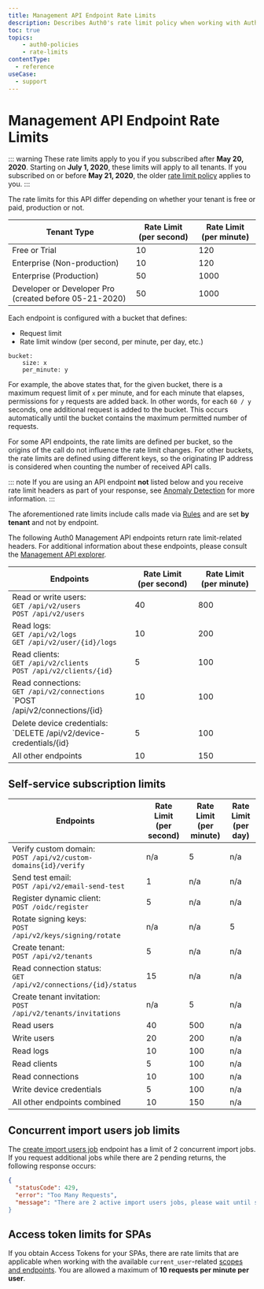 ```yaml
---
title: Management API Endpoint Rate Limits
description: Describes Auth0's rate limit policy when working with Auth0 Management API endpoints.
toc: true
topics:
    - auth0-policies
    - rate-limits
contentType:
  - reference
useCase:
  - support
---
```

# Management API Endpoint Rate Limits

::: warning
These rate limits apply to you if you subscribed after **May 20, 2020**. Starting on **July 1, 2020**, these limits will apply to all tenants. If you subscribed on or before **May 21, 2020**, the older [rate limit policy](/policies/legacy-rate-limits) applies to you.
:::

The rate limits for this API differ depending on whether your tenant is free or paid, production or not.

| Tenant Type | Rate Limit (per second) | Rate Limit (per minute) |
| - | - | - |
| Free or Trial | 10 | 120 |
| Enterprise (Non-production) | 10 | 120 |
| Enterprise (Production) | 50 | 1000 |
| Developer or Developer Pro (created before 05-21-2020) | 50 | 1000 |

Each endpoint is configured with a bucket that defines:

-  Request limit
-  Rate limit window (per second, per minute, per day, etc.)

```text
bucket:
    size: x
    per_minute: y
```

For example, the above states that, for the given bucket, there is a maximum request limit of `x` per minute, and for each minute that elapses, permissions for `y` requests are added back. In other words, for each `60 / y` seconds, one additional request is added to the bucket. This occurs automatically until the bucket contains the maximum permitted number of requests.

For some API endpoints, the rate limits are defined per bucket, so the origins of the call do not influence the rate limit changes. For other buckets, the rate limits are defined using different keys, so the originating IP address is considered when counting the number of received API calls.

::: note
If you are using an API endpoint **not** listed below and you receive rate limit headers as part of your response, see [Anomaly Detection](/anomaly-detection) for more information.
:::

The aforementioned rate limits include calls made via [Rules](/rules) and are set **by tenant** and not by endpoint.

The following Auth0 Management API endpoints return rate limit-related headers. For additional information about these endpoints, please consult the [Management API explorer](/api/management/v2).

| Endpoints | Rate Limit (per second) | Rate Limit (per minute) |
| - | - | - |
| Read or write users: <br> `GET /api/v2/users` <br> `POST /api/v2/users` | 40 | 800 |
| Read logs: <br> `GET /api/v2/logs` <br> `GET /api/v2/user/{id}/logs` | 10 | 200 |
| Read clients: <br> `GET /api/v2/clients` <br> `POST /api/v2/clients/{id}` | 5 | 100 |
| Read connections: <br> `GET /api/v2/connections` <br> `POST /api/v2/connections/{id} | 10 | 100 |
| Delete device credentials: <br> `DELETE /api/v2/device-credentials/{id} | 5 | 100 |
| All other endpoints | 10 | 150 |

## Self-service subscription limits

| Endpoints | Rate Limit (per second) | Rate Limit (per minute) | Rate Limit (per day) |
| - | - | - | - |
| Verify custom domain: <br> `POST /api/v2/custom-domains{id}/verify` | n/a | 5 | n/a |
| Send test email: <br> `POST /api/v2/email-send-test` | 1 | n/a | n/a |
| Register dynamic client: <br> `POST /oidc/register` | 5 | n/a | n/a |
| Rotate signing keys: <br> `POST /api/v2/keys/signing/rotate` | n/a | n/a | 5 |
| Create tenant: <br> `POST /api/v2/tenants` | 5 | n/a | n/a |
| Read connection status: <br> `GET /api/v2/connections/{id}/status` | 15 | n/a | n/a |
| Create tenant invitation: <br> `POST /api/v2/tenants/invitations` | n/a | 5 | n/a |
| Read users | 40 | 500 | n/a |
| Write users | 20 | 200 | n/a |
| Read logs | 10 | 100 | n/a |
| Read clients | 5 | 100 | n/a |
| Read connections | 10 | 100 | n/a |
| Write device credentials | 5 | 100 | n/a |
| All other endpoints combined | 10 | 150 | n/a |

## Concurrent import users job limits

The [create import users job](/api/management/v2#!/Jobs/post_users_imports) endpoint has a limit of 2 concurrent import jobs. If you request additional jobs while there are 2 pending returns, the following response occurs:

```json
{
  "statusCode": 429,
  "error": "Too Many Requests",
  "message": "There are 2 active import users jobs, please wait until some of them are finished and try again
}
```

## Access token limits for SPAs

If you obtain Access Tokens for your SPAs, there are rate limits that are applicable when working with the available `current_user`-related [scopes and endpoints](/api/management/v2/get-access-tokens-for-spas#available-scopes-and-endpoints). You are allowed a maximum of **10 requests per minute per user**.
